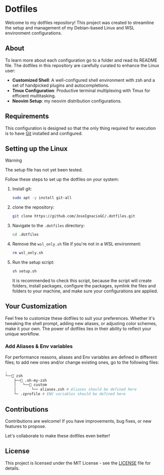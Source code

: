 # Dotfiles

Welcome to my dotfiles repository! This project was created to streamline the setup
and management of my Debian-based Linux and WSL environment configurations.

## About

To learn more about each configuration go to a folder and read its README file.
The dotfiles in this repository are carefully curated to enhance the Linux user:

- **Customized Shell**: A well-configured shell environment with zsh and a set of
  handpicked plugins and autocompletions.
- **Tmux Configuration**: Productive terminal multiplexing with Tmux for efficient
  multitasking.
- **Neovim Setup**: my neovim distribution configurations.

## Requirements

This configuration is designed so that the only thing required for execution
is to have [Git](https://git-scm.com/) installed and configured.

## Setting up the Linux

> [!WARNING]
>
> The setup file has not yet been tested.

Follow these steps to set up the dotfiles on your system:

1. Install git:

   ```bash
   sudo apt -y install git-all
   ```

1. clone the repository:

   ```bash
   git clone https://github.com/JoseIgnacioGC/.dotfiles.git
   ```

1. Navigate to the `.dotfiles` directory:

   ```bash
   cd .dotfiles
   ```

1. Remove the `wsl_only.sh` file if you're not in a WSL environment:

   ```bash
   rm wsl_only.sh
   ```

1. Run the setup script:

   ```bash
   sh setup.sh
   ```

   It is recommended to check this script, because the script will create
   folders, install packages, configure the packages, symlink the files
   and folders to your machine, and make sure your configurations are applied.

## Your Customization

Feel free to customize these dotfiles to suit your preferences. Whether it's
tweaking the shell prompt, adding new aliases, or adjusting color schemes,
make it your own. The power of dotfiles lies in their ability to reflect
your unique workflow.

### Add Aliases & Env variables

For performance reasons, aliases and Env variables are defined in different
files; to add new ones and/or change existing ones, go to the following files:

```bash
.
└──📁 zsh
    ├──📁 .oh-my-zsh
    │   └──📁 custom
    │       └── aliases.zsh # Aliases should be defined here
    └─ .zprofile # ENV variables should be defined here

```

## Contributions

Contributions are welcome! If you have improvements, bug fixes, or new features
to propose.

Let's collaborate to make these dotfiles even better!

## License

This project is licensed under the MIT License - see the
[LICENSE](https://opensource.org/license/mit/) file for details.
